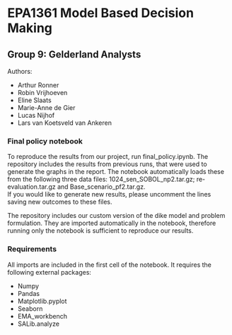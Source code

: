 # EPA1361 Model Based Decision Making
## Group 9: Gelderland Analysts
Authors:
- Arthur Ronner
- Robin Vrijhoeven
- Eline Slaats
- Marie-Anne de Gier
- Lucas Nijhof
- Lars van Koetsveld van Ankeren

### Final policy notebook
To reproduce the results from our project, run final_policy.ipynb. 
The repository includes the results from previous runs, that were used to generate the graphs in the report. The notebook automatically loads these from the following three data files: 1024_sen_SOBOL_np2.tar.gz; re-evaluation.tar.gz and Base_scenario_pf2.tar.gz.  
If you would like to generate new results, please uncomment the lines saving new outcomes to these files.  
  
The repository includes our custom version of the dike model and problem formulation. They are imported automatically in the notebook, therefore running only the notebook is sufficient to reproduce our results.  

### Requirements
All imports are included in the first cell of the notebook. It requires the following external packages:
- Numpy 
- Pandas
- Matplotlib.pyplot
- Seaborn 
- EMA_workbench
- SALib.analyze
